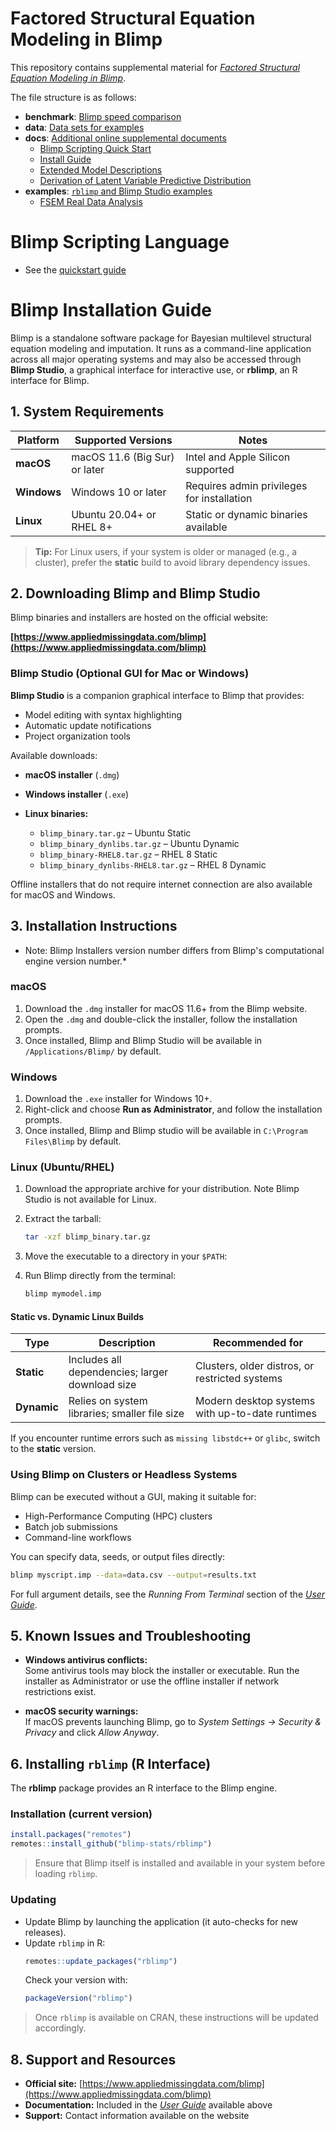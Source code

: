 # Factored Structural Equation Modeling in Blimp

This repository contains supplemental material for [*Factored Structural Equation Modeling in Blimp*](https://osf.io/qrza9).

The file structure is as follows:

- **benchmark**: [Blimp speed comparison](benchmark)
- **data**: [Data sets for examples](data)
- **docs**: [Additional online supplemental documents](docs)
  - [Blimp Scripting Quick Start](docs/Blimp%20Scripting%20Quick%20Start.pdf)
  - [Install Guide](docs/Install-Guide.pdf)
  - [Extended Model Descriptions](docs/Extended%20Model%20Descriptions.pdf)
  - [Derivation of Latent Variable Predictive Distribution](docs/Derivation%20of%20Latent%20Variable%20Predictive%20Distribution.pdf)
- **examples**: [`rblimp` and Blimp Studio examples](examples)
  - [FSEM Real Data Analysis](examples/FSEM%20Real%20Data%20Analysis.pdf)

# Blimp Scripting Language

- See the [quickstart guide](docs/QUICKSTART.md)

# Blimp Installation Guide

Blimp is a standalone software package for Bayesian multilevel structural equation modeling and imputation. It runs as a command-line application across all major operating systems and may also be accessed through **Blimp Studio**, a graphical interface for interactive use, or **rblimp**, an R interface for Blimp.

## 1. System Requirements

| Platform  | Supported Versions | Notes |
|------------|--------------------|-------|
| **macOS** | macOS 11.6 (Big Sur) or later | Intel and Apple Silicon supported |
| **Windows** | Windows 10 or later | Requires admin privileges for installation |
| **Linux** | Ubuntu 20.04+ or RHEL 8+ | Static or dynamic binaries available |

> **Tip:** For Linux users, if your system is older or managed (e.g., a cluster), prefer the **static** build to avoid library dependency issues.

## 2. Downloading Blimp and Blimp Studio

Blimp binaries and installers are hosted on the official website:

**[https://www.appliedmissingdata.com/blimp](https://www.appliedmissingdata.com/blimp)**


### Blimp Studio (Optional GUI for Mac or Windows)

**Blimp Studio** is a companion graphical interface to Blimp that provides:
- Model editing with syntax highlighting  
- Automatic update notifications  
- Project organization tools


Available downloads:

- **macOS installer** (`.dmg`)
- **Windows installer** (`.exe`)
- **Linux binaries:**

   - `blimp_binary.tar.gz` – Ubuntu Static  
   - `blimp_binary_dynlibs.tar.gz` – Ubuntu Dynamic  
   - `blimp_binary-RHEL8.tar.gz` – RHEL 8 Static  
   - `blimp_binary_dynlibs-RHEL8.tar.gz` – RHEL 8 Dynamic  

Offline installers that do not require internet connection are also available for macOS and Windows.

## 3. Installation Instructions

* Note: Blimp Installers version number differs from Blimp's computational engine version number.*

### macOS
1. Download the `.dmg` installer for macOS 11.6+ from the Blimp website.
2. Open the `.dmg` and double-click the installer, follow the installation prompts.
3. Once installed, Blimp and Blimp Studio will be available in `/Applications/Blimp/` by default.

### Windows
1. Download the `.exe` installer for Windows 10+.
2. Right-click and choose **Run as Administrator**, and follow the installation prompts.
3. Once installed, Blimp and Blimp studio will be available in `C:\Program Files\Blimp` by default.


### Linux (Ubuntu/RHEL)
1. Download the appropriate archive for your distribution. Note Blimp Studio is not available for Linux. 
2. Extract the tarball:
   ```bash
   tar -xzf blimp_binary.tar.gz
   ```
3. Move the executable to a directory in your `$PATH`:

4. Run Blimp directly from the terminal:
   ```bash
   blimp mymodel.imp
   ```

#### Static vs. Dynamic Linux Builds

| Type | Description | Recommended for |
|------|--------------|----------------|
| **Static** | Includes all dependencies; larger download size | Clusters, older distros, or restricted systems |
| **Dynamic** | Relies on system libraries; smaller file size | Modern desktop systems with up-to-date runtimes |

If you encounter runtime errors such as `missing libstdc++` or `glibc`, switch to the **static** version.

### Using Blimp on Clusters or Headless Systems

Blimp can be executed without a GUI, making it suitable for:
- High-Performance Computing (HPC) clusters
- Batch job submissions
- Command-line workflows

You can specify data, seeds, or output files directly:
```bash
blimp myscript.imp --data=data.csv --output=results.txt
```

For full argument details, see the *Running From Terminal* section of the [*User Guide*](https://docs.google.com/document/d/1D3MS79CakuX9mVVvGH13B5nRd9XLttp69oGsvrIRK64/view?tab=t.0).

## 5. Known Issues and Troubleshooting

- **Windows antivirus conflicts:**  
  Some antivirus tools may block the installer or executable. Run the installer as Administrator or use the offline installer if network restrictions exist.

- **macOS security warnings:**  
  If macOS prevents launching Blimp, go to *System Settings → Security & Privacy* and click *Allow Anyway*.

## 6. Installing `rblimp` (R Interface)

The **rblimp** package provides an R interface to the Blimp engine.

### Installation (current version)
```r
install.packages("remotes")
remotes::install_github("blimp-stats/rblimp")
```

> Ensure that Blimp itself is installed and available in your system before loading `rblimp`.

### Updating
- Update Blimp by launching the application (it auto-checks for new releases).  
- Update `rblimp` in R:
  ```r
  remotes::update_packages("rblimp")
  ```
  Check your version with:
  ```r
  packageVersion("rblimp")
  ```

> Once `rblimp` is available on CRAN, these instructions will be updated accordingly.

## 8. Support and Resources

- **Official site:** [https://www.appliedmissingdata.com/blimp](https://www.appliedmissingdata.com/blimp)  
- **Documentation:** Included in the [*User Guide*](https://docs.google.com/document/d/1D3MS79CakuX9mVVvGH13B5nRd9XLttp69oGsvrIRK64/view?tab=t.0) available above
- **Support:** Contact information available on the website  

